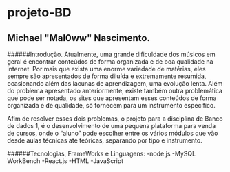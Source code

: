 # projeto-BD
## Michael "Mal0ww" Nascimento.

######Introdução.
Atualmente, uma grande dificuldade dos músicos em geral é encontrar conteúdos de
forma organizada e de boa qualidade na internet. Por mais que exista uma enorme variedade de
matérias, eles sempre são apresentados de forma diluída e extremamente resumida, ocasionando
além das lacunas de aprendizagem, uma evolução lenta. Além do problema apresentado anteriormente,
existe também outra problemática que pode ser notada, os sites que apresentam esses conteúdos de forma organizada
e de qualidade, só fornecem para um instrumento específico. 

Afim de resolver esses dois problemas, o projeto para a disciplina de Banco de dados 1,
é o desenvolvimento de uma pequena plataforma para venda de cursos, onde o “aluno” pode
escolher entre os vários módulos que vão desde aulas técnicas até teóricas, separando por tipo e
instrumento. 

######Tecnologias, FrameWorks e Linguagens:
-node.js
-MySQL WorkBench
-React.js
-HTML
-JavaScript
